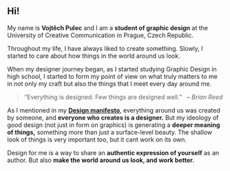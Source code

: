 ## Hi!

My name is **Vojtěch Pulec** and I am a **student of graphic design** at the University of Creative Communication in Prague, Czech Republic.

Throughout my life, I have always liked to create something. Slowly, I started to care about how things in the world around us look. 

When my designer journey began, as I started studying Graphic Design in high school, I started to form my point of view on what truly matters to me in not only my craft but also the things that I meet every day around me.

> “Everything is designed. Few things are designed well.” 
  – *Brian Reed*

As I mentioned in my **[Design manifesto](https://github.com/vojtechpulec/english-for-designers/blob/main/01-design-manifesto/index.md)**, everything around us was created by someone, and **everyone who creates is a designer.** But my ideology of good design (not just in form on graphics) is generating a **deeper meaning of things,** something more than just a surface-level beauty. The shallow look of things is very important too, but it cant work on its own.

Design for me is a way to share an **authentic expression of yourself** as an author. But also **make the world around us look, and work better.** 
